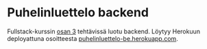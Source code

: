 # Puhelinluettelo backend
Fullstack-kurssin [osan
3](https://fullstackopen.github.io/teht%C3%A4v%C3%A4t/#osa-3)
tehtävissä luotu backend. Löytyy Herokuun deployattuna osoitteesta
[puhelinluettelo-be.herokuapp.com](https://puhelinluettelo-be.herokuapp.com).
